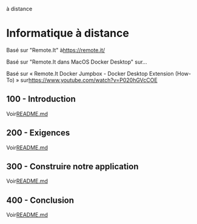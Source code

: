 à distance

# Informatique à distance

Basé sur "Remote.It" à<https://remote.it/>

Basé sur "Remote.It dans MacOS Docker Desktop" sur...

Basé sur « Remote.It Docker Jumpbox - Docker Desktop Extension (How-To) » sur<https://www.youtube.com/watch?v=P020hGVcCOE>

## 100 - Introduction

Voir[README.md](./100/README.md)

## 200 - Exigences

Voir[README.md](./200/README.md)

## 300 - Construire notre application

Voir[README.md](./300/README.md)

## 400 - Conclusion

Voir[README.md](./400/README.md)
